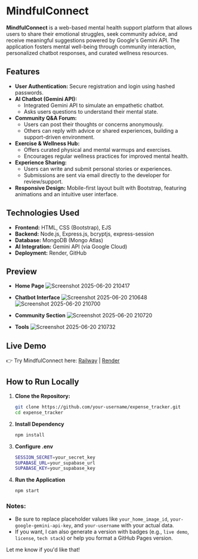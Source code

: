 # MindfulConnect

**MindfulConnect** is a web-based mental health support platform that allows users to share their emotional struggles, seek community advice, and receive meaningful suggestions powered by Google's Gemini API. The application fosters mental well-being through community interaction, personalized chatbot responses, and curated wellness resources.

## Features

- **User Authentication:** Secure registration and login using hashed passwords.
- **AI Chatbot (Gemini API):**  
  - Integrated Gemini API to simulate an empathetic chatbot.  
  - Asks users questions to understand their mental state.  
- **Community Q&A Forum:**  
  - Users can post their thoughts or concerns anonymously.  
  - Others can reply with advice or shared experiences, building a support-driven environment.
- **Exercise & Wellness Hub:**  
  - Offers curated physical and mental warmups and exercises.  
  - Encourages regular wellness practices for improved mental health.
- **Experience Sharing:**  
  - Users can write and submit personal stories or experiences.  
  - Submissions are sent via email directly to the developer for review/support.
- **Responsive Design:** Mobile-first layout built with Bootstrap, featuring animations and an intuitive user interface.

## Technologies Used

- **Frontend:** HTML, CSS (Bootstrap), EJS
- **Backend:** Node.js, Express.js, bcryptjs, express-session
- **Database:** MongoDB (Mongo Atlas)
- **AI Integration:** Gemini API (via Google Cloud)
- **Deployment:** Render, GitHub

## Preview

- **Home Page**
![Screenshot 2025-06-20 210417](https://github.com/user-attachments/assets/9df1b319-6a42-4956-910d-092fe9bc8c83)

- **Chatbot Interface**
![Screenshot 2025-06-20 210648](https://github.com/user-attachments/assets/73aa13e9-3ac8-4c89-b891-f35b39ae661f)
![Screenshot 2025-06-20 210700](https://github.com/user-attachments/assets/8ba95d10-d3df-44fd-8df9-16fb68532d84)

- **Community Section**
![Screenshot 2025-06-20 210720](https://github.com/user-attachments/assets/32fdabaa-4eb3-43b0-9129-8e10f77cb1dc)

- **Tools**
![Screenshot 2025-06-20 210732](https://github.com/user-attachments/assets/d3983906-6967-47d6-aa44-3fc0e428d7cc)


## Live Demo

👉 Try MindfulConnect here: [Railway](https://mindfull-connect-production.up.railway.app/) | [Render](https://mindfull-connect.onrender.com)

## How to Run Locally

1. **Clone the Repository:**

   ```bash
   git clone https://github.com/your-username/expense_tracker.git
   cd expense_tracker

2. **Install Dependency**

    ```bash
    npm install

3. **Configure .env**

    ```bash
    SESSION_SECRET=your_secret_key
    SUPABASE_URL=your_supabase_url
    SUPABASE_KEY=your_supabase_key

4. **Run the Application**

    ```bash
    npm start

### Notes:
- Be sure to replace placeholder values like `your_home_image_id`, `your-google-gemini-api-key`, and `your-username` with your actual data.
- If you want, I can also generate a version with badges (e.g., `live demo`, `license`, `tech stack`) or help you format a GitHub Pages version.

Let me know if you'd like that!

